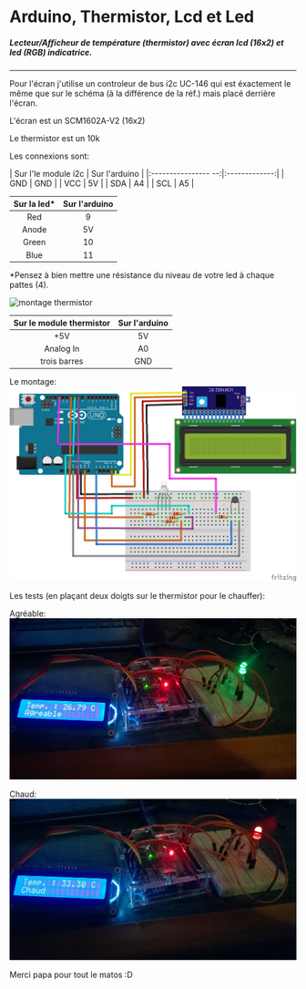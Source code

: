 # Arduino, Thermistor, Lcd et Led

##### Lecteur/Afficheur de température (thermistor) avec écran lcd (16x2) et led (RGB) indicatrice.
---

Pour l'écran j'utilise un controleur de bus i2c UC-146 qui est éxactement le même que sur le schéma (à la différence de la réf.) mais placé derrière l'écran.

L'écran est un SCM1602A-V2 (16x2)

Le thermistor est un 10k

Les connexions sont:

| Sur l'le module i2c | Sur l'arduino |
|:---------------- --:|:-------------:|
| GND                 | GND           |
| VCC                 | 5V            |
| SDA                 | A4            |
| SCL                 | A5            |


| Sur la led*    | Sur l'arduino |
|:--------------:|:-------------:|
| Red            | 9             |
| Anode          | 5V            |
| Green          | 10            |
| Blue           | 11            |

*Pensez à bien mettre une résistance du niveau de votre led à chaque pattes (4).

![montage thermistor](http://playground.arduino.cc/uploads/ComponentLib/simple10ktherm_schem_new.png)

| Sur le module thermistor | Sur l'arduino |
|:------------------------:|:-------------:|
| +5V                      | 5V            |
| Analog In                | A0            |
| trois barres             | GND           |

Le montage:
![montage arduino](https://raw.githubusercontent.com/nicolasbqx/Arduino-Thermistor-Lcd-et-Led/master/Montage%20et%20tests/Arduino_Uno_i2C_LCD_LED_Thermistor_schema.png)


Les tests (en plaçant deux doigts sur le thermistor pour le chauffer):

Agréable:
![test 26,79](https://raw.githubusercontent.com/nicolasbqx/Arduino-Thermistor-Lcd-et-Led/master/Montage%20et%20tests/Arduino-Thermistor-Lcd-et-Led_agreable.jpg)

Chaud:
![test 33,3](https://raw.githubusercontent.com/nicolasbqx/Arduino-Thermistor-Lcd-et-Led/master/Montage%20et%20tests/Arduino-Thermistor-Lcd-et-Led_chaud.jpg)

Merci papa pour tout le matos :D
